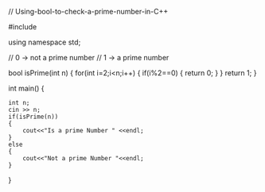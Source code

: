 // Using-bool-to-check-a-prime-number-in-C++

#include<iostream>

using namespace std;

// 0 -> not a prime number
// 1 -> a prime number

bool isPrime(int n)
{
    for(int i=2;i<n;i++)
    {
        if(i%2==0)
        {
            return 0;
        }
    }
    return 1;
}

int main()
{

    int n;
    cin >> n;
    if(isPrime(n))
    {
        cout<<"Is a prime Number " <<endl;
    }
    else
    {
        cout<<"Not a prime Number "<<endl;
    }

}

